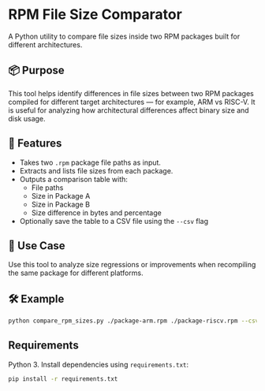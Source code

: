 # RPM File Size Comparator

A Python utility to compare file sizes inside two RPM packages built for different architectures.

## 📦 Purpose

This tool helps identify differences in file sizes between two RPM packages compiled for different target architectures — for example, ARM vs RISC-V. It is useful for analyzing how architectural differences affect binary size and disk usage.

## 🔧 Features

- Takes two `.rpm` package file paths as input.
- Extracts and lists file sizes from each package.
- Outputs a comparison table with:
  - File paths
  - Size in Package A
  - Size in Package B
  - Size difference in bytes and percentage
- Optionally save the table to a CSV file using the `--csv` flag

## 🧠 Use Case

Use this tool to analyze size regressions or improvements when recompiling the same package for different platforms.

## 🛠️ Example

```bash
python compare_rpm_sizes.py ./package-arm.rpm ./package-riscv.rpm --csv
```

## Requirements

Python 3. Install dependencies using `requirements.txt`:

```bash
pip install -r requirements.txt
```
